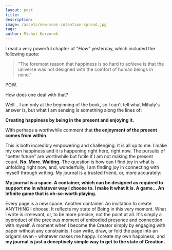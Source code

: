 ```yaml
---
layout: post
title: 
description: 
image: /assets/new-moon-intention-spread.jpg
tags:
author: Michal Korzonek
---
```


I read a very powerful chapter of "*Flow*" yesterday, which included the following quote:

> "The foremost reason that happiness is so hard to achieve is that the universe was not designed with the comfort of human beings in mind."

POW.

How does one deal with that?

Well... I am only at the beginning of the book, so I can't tell what Mihaly's answer is, but what I am sensing is something along the lines of:

**Creating happiness by being in the present and enjoying it.**

With perhaps a worthwhile comment that **the enjoyment of the present comes from within**.

This is both incredibly empowering and challenging. It is all up to me. I make my own happiness and it is happening right here, right now. The pursuits of "better future" are worthwhile but futile if I am not making the present count. **No. More. Waiting.** The question is how can I find joy in what is unfolding right now, and, wonderfully, I am finding joy in connecting with myself through writing. My journal is a trusted friend, or, more accurately: 

**My journal is a space. A container, which can be designed as required to support me in whatever way I choose to. I make it what it is. A game... An Infinite game that is oh-so-worth playing.**

Every page is a new space. Another container. An invitation to create ANYTHING I choose. It reflects my state of Being in this very moment. What I write is irrelevant, or, to be more precise, not the point at all. It's simply a byproduct of the precious moment of embodied presence and connection with myself. A moment when I become the Creator simply by engaging with paper without any constraints. I can write, draw, or fold the page into an origami swan - whatever makes me happy. I create my own happiness, and **my journal is just a deceptively simple way to get to the state of Creation.**

